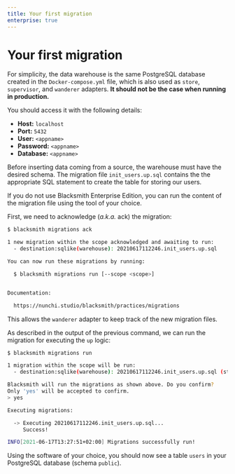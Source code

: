 ```yaml
---
title: Your first migration
enterprise: true
---
```


# Your first migration

For simplicity, the data warehouse is the same PostgreSQL database created in
the `Docker-compose.yml` file, which is also used as `store`, `supervisor`, and
`wanderer` adapters. **It should not be the case when running in production.**

You should access it with the following details:
- **Host:** `localhost`
- **Port:** `5432`
- **User:** `<appname>`
- **Password:** `<appname>`
- **Database:** `<appname>`

Before inserting data coming from a source, the warehouse must have the desired
schema. The migration file `init_users.up.sql` contains the the appropriate SQL
statement to create the table for storing our users.

If you do not use Blacksmith Enterprise Edition, you can run the content of the
migration file using the tool of your choice.

First, we need to acknowledge (_a.k.a._ ack) the migration:
```bash
$ blacksmith migrations ack

1 new migration within the scope acknowledged and awaiting to run:
  - destination:sqlike(warehouse): 20210617112246.init_users.up.sql

You can now run these migrations by running:

  $ blacksmith migrations run [--scope <scope>]


Documentation:

  https://nunchi.studio/blacksmith/practices/migrations

```

This allows the `wanderer` adapter to keep track of the new migration files.

As described in the output of the previous command, we can run the migration for
executing the `up` logic:
```bash
$ blacksmith migrations run

1 migration within the scope will be run:
  - destination:sqlike(warehouse): 20210617112246.init_users.up.sql (status: acknowledged)

Blacksmith will run the migrations as shown above. Do you confirm?
Only 'yes' will be accepted to confirm.
> yes

Executing migrations:

  -> Executing 20210617112246.init_users.up.sql...
     Success!

INFO[2021-06-17T13:27:51+02:00] Migrations successfully run!       

```

Using the software of your choice, you should now see a table `users` in your
PostgreSQL database (schema `public`).
